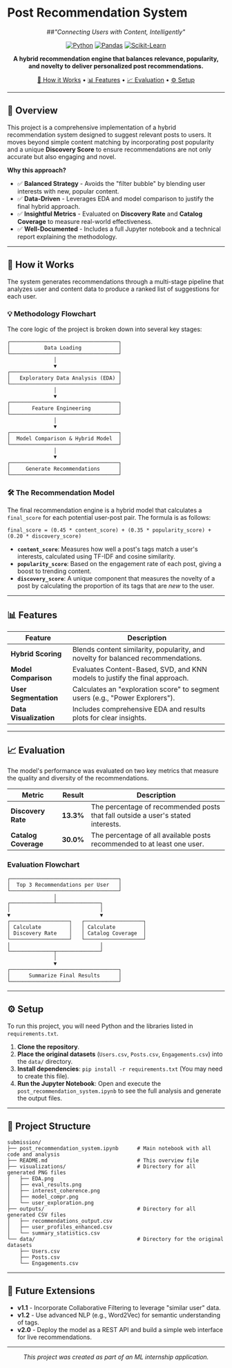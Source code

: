 # Post Recommendation System

<div align="center">

##*"Connecting Users with Content, Intelligently"*

</div>

<div align="center">

[![Python](https://img.shields.io/badge/Python-3.7%2B-blue?style=for-the-badge&logo=python)](https://python.org)
[![Pandas](https://img.shields.io/badge/Pandas-1.x-blue?style=for-the-badge&logo=pandas)](https://pandas.pydata.org/)
[![Scikit-Learn](https://img.shields.io/badge/Scikit--Learn-1.x-orange?style=for-the-badge&logo=scikit-learn)](https://scikit-learn.org/)

**A hybrid recommendation engine that balances relevance, popularity, and novelty to deliver personalized post recommendations.**

[🚀 How it Works](#-how-it-works) • [📊 Features](#-features) • [📈 Evaluation](#-evaluation) • [⚙️ Setup](#️-setup)

</div>

---

## 🎯 Overview

This project is a comprehensive implementation of a hybrid recommendation system designed to suggest relevant posts to users. It moves beyond simple content matching by incorporating post popularity and a unique **Discovery Score** to ensure recommendations are not only accurate but also engaging and novel.

**Why this approach?**
- ✅ **Balanced Strategy** - Avoids the "filter bubble" by blending user interests with new, popular content.
- ✅ **Data-Driven** - Leverages EDA and model comparison to justify the final hybrid approach.
- ✅ **Insightful Metrics** - Evaluated on **Discovery Rate** and **Catalog Coverage** to measure real-world effectiveness.
- ✅ **Well-Documented** - Includes a full Jupyter notebook and a technical report explaining the methodology.

---

## 🚀 How it Works

The system generates recommendations through a multi-stage pipeline that analyzes user and content data to produce a ranked list of suggestions for each user.

### 💡 Methodology Flowchart
The core logic of the project is broken down into several key stages:

```
┌───────────────────────────────────┐
│           Data Loading            │
└───────────────────────────────────┘
               │
               ▼
┌───────────────────────────────────┐
│   Exploratory Data Analysis (EDA) │
└───────────────────────────────────┘
               │
               ▼
┌───────────────────────────────────┐
│       Feature Engineering         │
└───────────────────────────────────┘
               │
               ▼
┌───────────────────────────────────┐
│  Model Comparison & Hybrid Model  │
└───────────────────────────────────┘
               │
               ▼
┌───────────────────────────────────┐
│     Generate Recommendations      │
└───────────────────────────────────┘
```

### 🛠️ The Recommendation Model

The final recommendation engine is a hybrid model that calculates a `final_score` for each potential user-post pair. The formula is as follows:

`final_score = (0.45 * content_score) + (0.35 * popularity_score) + (0.20 * discovery_score)`

- **`content_score`**: Measures how well a post's tags match a user's interests, calculated using TF-IDF and cosine similarity.
- **`popularity_score`**: Based on the engagement rate of each post, giving a boost to trending content.
- **`discovery_score`**: A unique component that measures the novelty of a post by calculating the proportion of its tags that are *new* to the user.

---

## 📊 Features

| Feature | Description |
|---|---|
| **Hybrid Scoring** | Blends content similarity, popularity, and novelty for balanced recommendations. |
| **Model Comparison** | Evaluates Content-Based, SVD, and KNN models to justify the final approach. |
| **User Segmentation**| Calculates an "exploration score" to segment users (e.g., "Power Explorers"). |
| **Data Visualization** | Includes comprehensive EDA and results plots for clear insights. |

---

## 📈 Evaluation

The model's performance was evaluated on two key metrics that measure the quality and diversity of the recommendations.

| Metric | Result | Description |
|---|---|---|
| **Discovery Rate** | **13.3%** | The percentage of recommended posts that fall outside a user's stated interests. |
| **Catalog Coverage**| **30.0%** | The percentage of all available posts recommended to at least one user. |

### Evaluation Flowchart

```
┌───────────────────────────────────┐
│  Top 3 Recommendations per User   │
└───────────────────────────────────┘
               │
┌──────────────┴──────────────┐
│                             │
▼                             ▼
┌───────────────────┐   ┌───────────────────┐
│ Calculate         │   │ Calculate         │
│ Discovery Rate    │   │ Catalog Coverage  │
└───────────────────┘   └───────────────────┘
│                             │
└──────────────┬──────────────┘
               │
               ▼
┌───────────────────────────────────┐
│      Summarize Final Results      │
└───────────────────────────────────┘
```

---

## ⚙️ Setup

To run this project, you will need Python and the libraries listed in `requirements.txt`.

1.  **Clone the repository**.
2.  **Place the original datasets** (`Users.csv`, `Posts.csv`, `Engagements.csv`) into the `data/` directory.
3.  **Install dependencies**: `pip install -r requirements.txt` (You may need to create this file).
4.  **Run the Jupyter Notebook**: Open and execute the `post_recommendation_system.ipynb` to see the full analysis and generate the output files.

---

## 📁 Project Structure

```
submission/
├── post_recommendation_system.ipynb      # Main notebook with all code and analysis
├── README.md                             # This overview file
├── visualizations/                       # Directory for all generated PNG files
│   ├── EDA.png
│   ├── eval_results.png
│   ├── interest_coherence.png
│   ├── model_compr.png
│   └── user_exploration.png
├── outputs/                              # Directory for all generated CSV files
│   ├── recommendations_output.csv
│   ├── user_profiles_enhanced.csv
│   └── summary_statistics.csv
└── data/                                 # Directory for the original datasets
    ├── Users.csv
    ├── Posts.csv
    └── Engagements.csv
```

---

## 🔮 Future Extensions

- **v1.1** - Incorporate Collaborative Filtering to leverage "similar user" data.
- **v1.2** - Use advanced NLP (e.g., Word2Vec) for semantic understanding of tags.
- **v2.0** - Deploy the model as a REST API and build a simple web interface for live recommendations.
---
<div align="center">

*This project was created as part of an ML internship application.*

</div>
